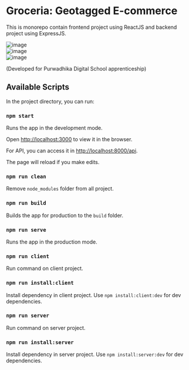 # Groceria: Geotagged E-commerce

This is monorepo contain frontend project using ReactJS and backend project using ExpressJS.


![image](https://github.com/callraV/Groceria/assets/88369275/b4a10ff9-2a27-432d-8f53-17393aa4a090)
<br/>
![image](https://github.com/callraV/Groceria/assets/88369275/a3b214cf-7d23-49ff-a282-726f5dd80f8e)
<br/>
![image](https://github.com/callraV/Groceria/assets/88369275/d5c94397-4d22-47bd-9c06-d3c56e387782)


(Developed for Purwadhika Digital School apprenticeship)


## Available Scripts

In the project directory, you can run:

### `npm start`

Runs the app in the development mode.

Open [http://localhost:3000](http://localhost:3000) to view it in the browser.

For API, you can access it in [http://localhost:8000/api](http://localhost:8000/api).

The page will reload if you make edits.

### `npm run clean`

Remove `node_modules` folder from all project.

### `npm run build`

Builds the app for production to the `build` folder.

### `npm run serve`

Runs the app in the production mode.

### `npm run client`

Run command on client project.

### `npm run install:client`

Install dependency in client project. Use `npm install:client:dev` for dev dependencies.

### `npm run server`

Run command on server project.

### `npm run install:server`

Install dependency in server project. Use `npm install:server:dev` for dev dependencies.
